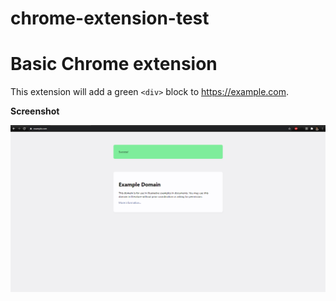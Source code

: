 # chrome-extension-test
# Basic Chrome extension

This extension will add a green `<div>` block to https://example.com.

**Screenshot**

![Image of extension](https://github.com/anonymousankylosaurus/chrome-extension-test/blob/master/Screenshot%202020-11-18%20214810.png)
